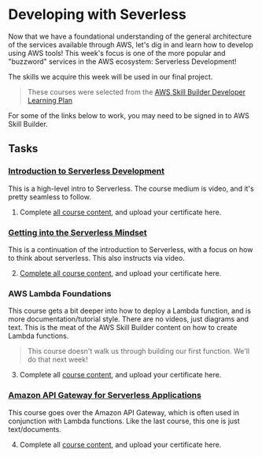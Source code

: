 # Developing with Severless

Now that we have a foundational understanding of the general architecture of the services available through AWS, let's dig in and learn how to develop using AWS tools! This week's focus is one of the more popular and "buzzword" services in the AWS ecosystem: Serverless Development!

The skills we acquire this week will be used in our final project.

> These courses were selected from the [AWS Skill Builder Developer Learning Plan](https://explore.skillbuilder.aws/learn/public/learning_plan/view/84/developer-learning-plan)

For some of the links below to work, you may need to be signed in to AWS Skill Builder.

## Tasks

### [Introduction to Serverless Development](https://explore.skillbuilder.aws/learn/course/external/view/elearning/37/introduction-to-serverless-development)

This is a high-level intro to Serverless. The course medium is video, and it's pretty seamless to follow.

1. Complete [all course content](https://explore.skillbuilder.aws/learn/course/external/view/elearning/37/introduction-to-serverless-development), and upload your certificate here.

### [Getting into the Serverless Mindset](https://explore.skillbuilder.aws/learn/course/external/view/elearning/105/getting-into-the-serverless-mindset)

This is a continuation of the introduction to Serverless, with a focus on how to think about serverless. This also instructs via video.

2. [Complete all course content](https://explore.skillbuilder.aws/learn/course/external/view/elearning/105/getting-into-the-serverless-mindset), and upload your certificate here.

### AWS Lambda Foundations

This course gets a bit deeper into how to deploy a Lambda function, and is more documentation/tutorial style. There are no videos, just diagrams and text. This is the meat of the AWS Skill Builder content on how to create Lambda functions.

> This course doesn't walk us through building our first function. We'll do that next week!

3. Complete all [course content](https://explore.skillbuilder.aws/learn/course/internal/view/elearning/99/aws-lambda-foundations), and upload your certificate here.

### [Amazon API Gateway for Serverless Applications](https://explore.skillbuilder.aws/learn/course/external/view/elearning/52/amazon-api-gateway-for-serverless-applications)

This course goes over the Amazon API Gateway, which is often used in conjunction with Lambda functions. Like the last course, this one is just text/documents.

4. Complete all [course content](https://explore.skillbuilder.aws/learn/course/external/view/elearning/52/amazon-api-gateway-for-serverless-applications), and upload your certificate here.